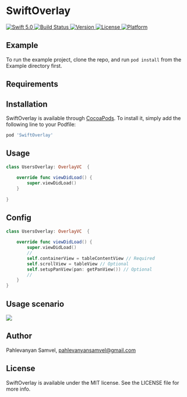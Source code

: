 # SwiftOverlay

<p align="left">
  <a href="https://developer.apple.com/swift/">
      <img src="https://img.shields.io/badge/Swift-5.0-orange.svg?style=flat" alt="Swift 5.0">
  </a>
  <a href="https://travis-ci.com/arturdev/Unrealm">
      <img src="https://travis-ci.com/PahlevanyanSamvel/SwiftOverlay.svg?branch=master" alt="Build Status">
  </a>
  <a href="https://cocoapods.org/pods/Unrealm">
      <img src="https://img.shields.io/cocoapods/v/SwiftOverlay.svg?style=flat" alt="Version">
  </a>
  <a href="https://cocoapods.org/pods/Unrealm">
      <img src="https://img.shields.io/cocoapods/l/SwiftOverlay.svg?style=flat" alt="License">
  </a>
  <a href="https://cocoapods.org/pods/Unrealm">
      <img src="https://img.shields.io/cocoapods/p/SwiftOverlay.svg?style=flat" alt="Platform">
  </a>

</p>


## Example

To run the example project, clone the repo, and run `pod install` from the Example directory first.

## Requirements

## Installation

SwiftOverlay is available through [CocoaPods](https://cocoapods.org). To install
it, simply add the following line to your Podfile:

```ruby
pod 'SwiftOverlay'
```
## Usage
```swift
class UsersOverlay: OverlayVC  {
    
    override func viewDidLoad() {
        super.viewDidLoad()
    }
    
}
```
## Config
```swift
class UsersOverlay: OverlayVC  {
    
    override func viewDidLoad() {
        super.viewDidLoad()
        //
        self.containerView = tableContentView // Required
        self.scrollView = tableView // Optional
        self.setupPanView(pan: getPanView()) // Optional
        //
    }
}
```

## Usage scenario
![](https://github.com/PahlevanyanSamvel/SwiftOverlay/blob/master/Resource/example.gif)



## Author

Pahlevanyan Samvel, pahlevanyansamvel@gmail.com

## License

SwiftOverlay is available under the MIT license. See the LICENSE file for more info.
